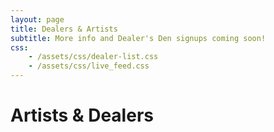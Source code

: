 ```yaml
---
layout: page
title: Dealers & Artists
subtitle: More info and Dealer's Den signups coming soon!
css:
    - /assets/css/dealer-list.css
    - /assets/css/live_feed.css
---
```


# Artists & Dealers

<div class="live-feed-container"><div class="feed-box"><div class="video-feed"><div class="video-box">&nbsp;</div></div><div class="chat-feed">&nbsp;</div></div></div>

&nbsp;
